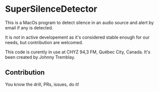 # SuperSilenceDetector

This is a MacOs program to detect silence in an audio source and alert by email if any is detected.

It is _not_ in active developement as it's considered stable enough for our needs, but contribution are welcomed.

This code is curently in use at CHYZ 94,3 FM, Québec City, Canada. It's been created by Johnny Tremblay.

## Contribution

You know the drill, PRs, issues, do it!
